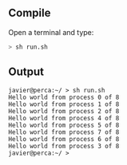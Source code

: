 ##  Compile
Open a terminal and type:
```bash
> sh run.sh 
```

##  Output
```
javier@perca:~/ > sh run.sh 
Hello world from process 0 of 8
Hello world from process 1 of 8
Hello world from process 2 of 8
Hello world from process 4 of 8
Hello world from process 5 of 8
Hello world from process 7 of 8
Hello world from process 6 of 8
Hello world from process 3 of 8
javier@perca:~/ >
```


